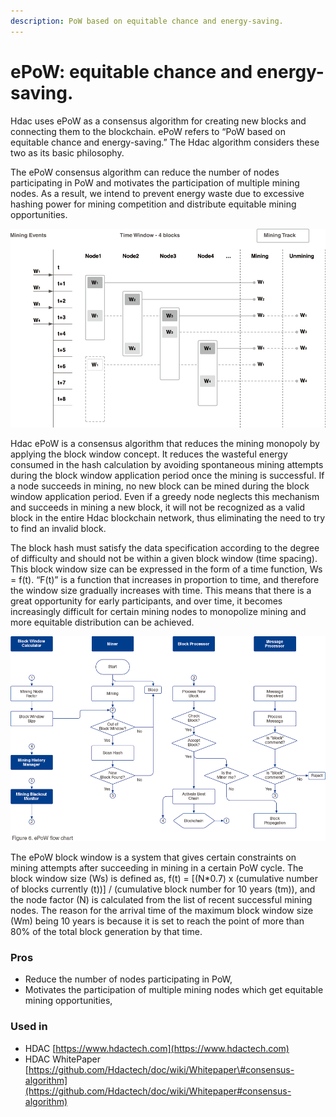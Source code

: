 ```yaml
---
description: PoW based on equitable chance and energy-saving.
---
```


# ePoW: equitable chance and energy-saving.

Hdac uses ePoW as a consensus algorithm for creating new blocks and connecting them to the blockchain. ePoW refers to “PoW based on equitable chance and energy-saving.” The Hdac algorithm considers these two as its basic philosophy.

The ePoW consensus algorithm can reduce the number of nodes participating in PoW and motivates the participation of multiple mining nodes. As a result, we intend to prevent energy waste due to excessive hashing power for mining competition and distribute equitable mining opportunities.  


![Image Credit &#x2013; HDAC Whitepaper - ePoW consensus algorithm](../.gitbook/assets/epow-consensus-algorithm.png)

Hdac ePoW is a consensus algorithm that reduces the mining monopoly by applying the block window concept. It reduces the wasteful energy consumed in the hash calculation by avoiding spontaneous mining attempts during the block window application period once the mining is successful. If a node succeeds in mining, no new block can be mined during the block window application period. Even if a greedy node neglects this mechanism and succeeds in mining a new block, it will not be recognized as a valid block in the entire Hdac blockchain network, thus eliminating the need to try to find an invalid block.

The block hash must satisfy the data specification according to the degree of difficulty and should not be within a given block window \(time spacing\). This block window size can be expressed in the form of a time function, Ws = f\(t\). “F\(t\)” is a function that increases in proportion to time, and therefore the window size gradually increases with time. This means that there is a great opportunity for early participants, and over time, it becomes increasingly difficult for certain mining nodes to monopolize mining and more equitable distribution can be achieved.

![Image Credit &#x2013; HDAC Whitepaper ](../.gitbook/assets/epow-flow-chart.png.png)

The ePoW block window is a system that gives certain constraints on mining attempts after succeeding in mining in a certain PoW cycle. The block window size \(Ws\) is defined as, f\(t\) = \[\(N\*0.7\) x \(cumulative number of blocks currently \(t\)\)\] / \(cumulative block number for 10 years \(tm\)\), and the node factor \(N\) is calculated from the list of recent successful mining nodes. The reason for the arrival time of the maximum block window size \(Wm\) being 10 years is because it is set to reach the point of more than 80% of the total block generation by that time.

### Pros

* Reduce the number of nodes participating in PoW, 
* Motivates the participation of multiple mining nodes which get equitable mining opportunities,

### Used in 

* HDAC [https://www.hdactech.com](https://www.hdactech.com)
* HDAC WhitePaper [https://github.com/Hdactech/doc/wiki/Whitepaper\#consensus-algorithm](https://github.com/Hdactech/doc/wiki/Whitepaper#consensus-algorithm)





